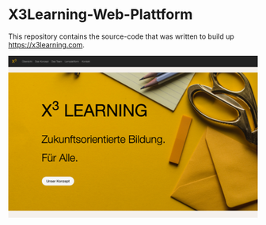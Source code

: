 # X3Learning-Web-Plattform

This repository contains the source-code that was written to build up https://x3learning.com. 

![GUI Overview](https://github.com/JohnFarmer96/X3Learning-Web-Plattform/blob/master/X3LearningWeb.png)
